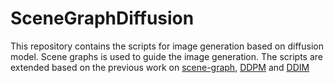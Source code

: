 # SceneGraphDiffusion
 
This repository contains the scripts for image generation based on diffusion model. Scene graphs is used to guide the image generation.
The scripts are extended based on the previous work on [scene-graph](https://github.com/google/sg2im), [DDPM](https://github.com/zoubohao/DenoisingDiffusionProbabilityModel-ddpm-) and [DDIM](https://github.com/ermongroup/ddim)
